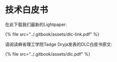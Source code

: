 # 技术白皮书

在此下载我们最新的Lightpaper:

{% file src="../.gitbook/assets/dlc-link.pdf" %}

请阅读麻省理工学院Tadge Dryja发表的DLC白皮书原文:

{% file src="../.gitbook/assets/dlc.pdf" %}

